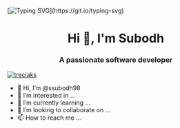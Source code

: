 [![Typing SVG](https://readme-typing-svg.herokuapp.com?color=D73A7B&size=29&multiline=true&width=1200&center=true&lines=Welcome+to+S+Subodh's+GitHub+Profile+.............!)](https://git.io/typing-svg)

<h1 align="center">Hi 👋, I'm Subodh</h1>
<h3 align="center">A passionate software developer </h3>

<p align="left">
  <a href="https://twitter.com/im_ssubodh" target="blank">
  <img src="https://img.shields.io/twitter/follow/im_ssubodh?logo=twitter&style=for-the-badge" alt="treciaks" />
  </a>
</p>
  

- 👋 Hi, I’m @ssubodh98
- 👀 I’m interested in ...
- 🌱 I’m currently learning ...
- 💞️ I’m looking to collaborate on ...
- 📫 How to reach me ...

<!---
<h3>Popular Blog Articles</h3>
<ul>
  <li><a href="">ABC CSS</a></li>
  <li><a href="">ABC JS</a></li>
  <li><a href="s">ABC Angular</a></li>
</ul>
--->

<!---
ssubodh98/ssubodh98 is a ✨ special ✨ repository because its `README.md` (this file) appears on your GitHub profile.
You can click the Preview link to take a look at your changes.
--->
